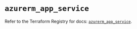 # `azurerm_app_service`

Refer to the Terraform Registry for docs: [`azurerm_app_service`](https://registry.terraform.io/providers/hashicorp/azurerm/3.110.0/docs/resources/app_service).
